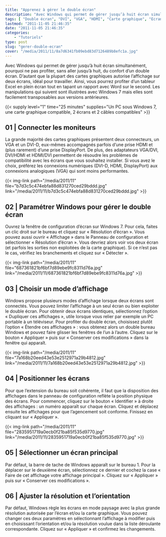 ```yaml
---
title: "Apprenez à gérer le double écran"
description: "Avec Windows qui permet de gérer jusqu’à huit écran simultanément, pourquoi ne pas profiter, sans aller jusqu’à huit, du confort d’un double écran."
tags: [ "Double écran", "DVI", "VGA", "HDMI", "Carte graphique", "Ecran" ]
lastmod: "2011-11-05 21:46:35"
date: "2011-11-05 21:46:35"
categories:
    - "Tutoriels"
type: post
slug: "gerer-double-ecran"
cover: "/media/2011/11/8a7d6341fb09ebd83d7126489b8efc1a.jpg"
---
```


Avec Windows qui permet de gérer jusqu’à huit écran simultanément, pourquoi ne pas profiter, sans aller jusqu’à huit, du confort d’un double écran. D’autant que la plupart des cartes graphiques autorise l’affichage sur deux écrans, idéal pour travailler. Ainsi, vous pourrez profiter d’un tableur Excel en plein écran tout en tapant un rapport avec Word sur le second. Les manipulations qui suivent sont illustrées avec Windows 7 mais elles sont facilement transposables aux versions antérieures.

<!--more-->

{{< supply level="1" time="25 minutes" supplies="Un PC sous Windows 7, une carte graphique compatible, 2 écrans et 2 câbles compatibles" >}}

## 01 | Connecter les moniteurs

La grande majorité des cartes graphiques présentent deux connecteurs, un VGA et un DVI-D, eux-mêmes accompagnés parfois d’une prise HDMI et (plus rarement) d’une prise DisplayPort. De plus, des adaptateurs VGA/DVI, DVI/HDMI et HDMI/DVI permettent de résoudre les problèmes de compatibilité avec les écrans que vous souhaitez installer. Si vous avez le choix, préférez les connexions numériques (DVI-D, HDMI, DisplayPort) aux connexions analogiques (VGA) qui sont moins performantes.

{{< img-link path="/media/2011/11" file="b7d3c5c474ebfa88d831270ced29bddd.jpg" link="/media/2011/11/b7d3c5c474ebfa88d831270ced29bddd.jpg" >}}

## 02 | Paramétrer Windows pour gérer le double écran

Ouvrez la fenêtre de configuration d’écran sur Windows 7. Pour cela, faites un clic droit sur le bureau et cliquez sur « Résolution d’écran ». Vous pouvez aussi ouvrir « Affichage » dans le Panneau de configuration et sélectionner « Résolution d’écran ». Vous devriez alors voir vos deux écran (et parfois les sorties non exploitées de la carte graphique). Si ce n’est pas le cas, vérifiez les branchements et cliquez sur « Détecter ».

{{< img-link path="/media/2011/11" file="687361821bf6bf7d89ebe9fc8311d76a.jpg" link="/media/2011/11/687361821bf6bf7d89ebe9fc8311d76a.jpg" >}}

## 03 | Choisir un mode d’affichage

Windows propose plusieurs modes d’affichage lorsque deux écrans sont connectés. Vous pouvez limiter l’affichage à un seul écran ou bien exploiter le double écran. Pour obtenir deux écrans identiques, sélectionnez l’option « Dupliquer ces affichages », utile lorsque vous relier par exemple un PC portable à un téléviseur. Pour profiter du double écran, choisissez plutôt l’option « Étendre ces affichages » : vous obtenez alors un double bureau Windows et pouvez faire glisser les fenêtres de l’un à l’autre. Cliquez sur le bouton « Appliquer » puis sur « Conserver ces modifications » dans la fenêtre qui apparaît.

{{< img-link path="/media/2011/11" file="7a168b20eed43e53e2512971a29b4812.jpg" link="/media/2011/11/7a168b20eed43e53e2512971a29b4812.jpg" >}}

## 04 | Positionner les écrans

Pour que l’extension du bureau soit cohérente, il faut que la disposition des affichages dans le panneau de configuration reflète la position physique des écrans. Pour commencer, cliquez sur le bouton « Identifier » à droite des affichages : un numéro apparaît sur chaque écran. Cliquez et déplacez ensuite les affichages pour que l’agencement soit conforme. Finissez en cliquant sur « Appliquer ».

{{< img-link path="/media/2011/11" file="2835951719a0ecb0f21ba85f535d9770.jpg" link="/media/2011/11/2835951719a0ecb0f21ba85f535d9770.jpg" >}}

## 05 | Sélectionner un écran principal

Par défaut, la barre de tache de Windows apparaît sur le bureau 1. Pour la déplacer sur le deuxième écran, sélectionnez ce dernier et cochez la case « Faire de cet affichage votre affichage principal ». Cliquez sur « Appliquer » puis sur « Conserver ces modifications ».

## 06 | Ajuster la résolution et l’orientation

Par défaut, Windows règle les écrans en mode paysage avec la plus grande résolution autorisée par l’écran et/ou la carte graphique. Vous pouvez changer ces deux paramètres en sélectionnant l’affichage à modifier puis en choisissant l’orientation et/ou la résolution voulue dans la liste déroulante correspondante. Cliquez sur « Appliquer » et confirmez les changements.